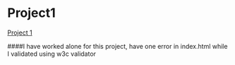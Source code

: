 # Project1

[Project 1](firstproject.eastus.azurecontainer.io)


####I have worked alone for this project, have one error in index.html while I validated using w3c validator